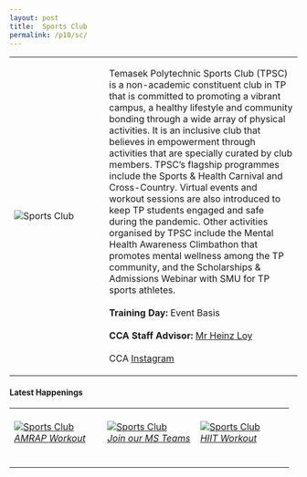 ```yaml
---
layout: post
title:  Sports Club
permalink: /p10/sc/
---
```


<div>
    <table>
        <tr>
            <td style="width:33%"><image src="/images/CCA_sc.jpg" style="display:block;margin-left:auto;margin-right:auto;" alt="Sports Club"></image></td>
            <td>
                <p>
                    Temasek Polytechnic Sports Club (TPSC) is a non-academic constituent club in TP that is committed to promoting a vibrant campus, a healthy lifestyle and community bonding through a wide array of physical activities. It is an inclusive club that believes in empowerment through activities that are specially curated by club members. TPSC’s flagship programmes include the Sports & Health Carnival and Cross-Country. Virtual events and workout sessions are also introduced to keep TP students engaged and safe during the pandemic. Other activities organised by TPSC include the Mental Health Awareness Climbathon that promotes mental wellness among the TP community, and the Scholarships & Admissions Webinar with SMU for TP sports athletes.<br>
                    <br>
                    <b>Training Day:</b> Event Basis<br>
                    <br>
                    <b>CCA Staff Advisor:</b> <a href="mailto:Heinz_LOY@tp.edu.sg">Mr Heinz Loy</a><br>
                    <br>
                    CCA <a href="https://www.instagram.com/tp_sportsclub">Instagram</a>
                </p>
            </td>
        </tr>
    </table>
</div>

#### Latest Happenings

<div>
    <table>
        <tr>
            <td style="width:33%"><br>
                <a href="https://www.instagram.com/p/CFEaAwLnSjW/">
                    <image src="/images/CCA-sc_IG.jpg" style="display:block;margin-left:auto;margin-right:auto;" alt="Sports Club">
                    <h6 style="margin-top:0%">AMRAP Workout</h6>
                    </image>
                </a>
            </td>
            <td style="width:33%"><br>
                <a href="https://www.instagram.com/p/CFElfMkn3la/">
                    <image src="/images/CCA-sc_IG2.jpg" style="display:block;margin-left:auto;margin-right:auto;" alt="Sports Club">
                    <h6 style="margin-top:0%">Join our MS Teams</h6>
                    </image>
                </a>
            </td>
            <td style="width:33%"><br>
                <a href="https://www.instagram.com/p/CFY6o0UH8gJ/">
                    <image src="/images/CCA-sc_IG3.jpg" style="display:block;margin-left:auto;margin-right:auto;" alt="Sports Club">
                    <h6 style="margin-top:0%">HIIT Workout</h6>    
                    </image>
                </a>
            </td>
        </tr>
    </table>
</div>
